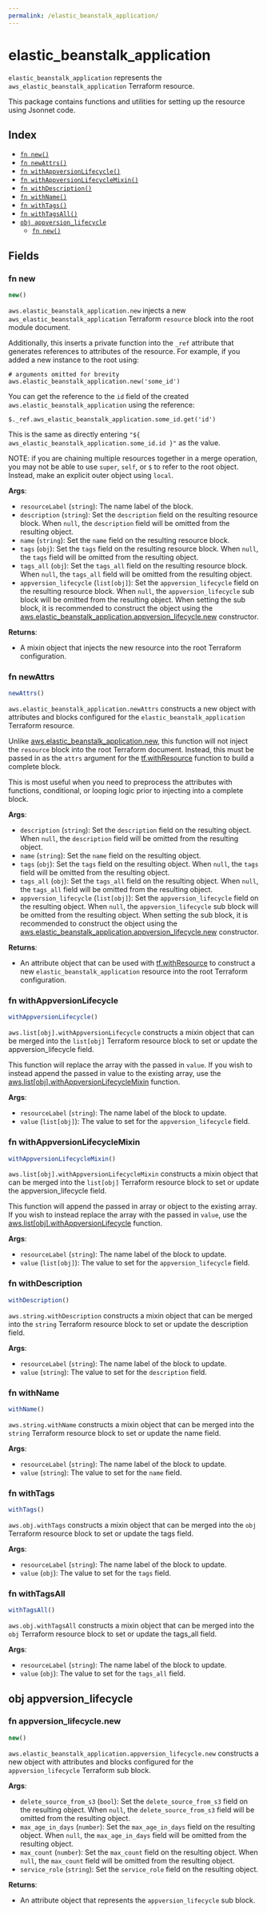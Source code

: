 ```yaml
---
permalink: /elastic_beanstalk_application/
---
```


# elastic_beanstalk_application

`elastic_beanstalk_application` represents the `aws_elastic_beanstalk_application` Terraform resource.



This package contains functions and utilities for setting up the resource using Jsonnet code.


## Index

* [`fn new()`](#fn-new)
* [`fn newAttrs()`](#fn-newattrs)
* [`fn withAppversionLifecycle()`](#fn-withappversionlifecycle)
* [`fn withAppversionLifecycleMixin()`](#fn-withappversionlifecyclemixin)
* [`fn withDescription()`](#fn-withdescription)
* [`fn withName()`](#fn-withname)
* [`fn withTags()`](#fn-withtags)
* [`fn withTagsAll()`](#fn-withtagsall)
* [`obj appversion_lifecycle`](#obj-appversion_lifecycle)
  * [`fn new()`](#fn-appversion_lifecyclenew)

## Fields

### fn new

```ts
new()
```


`aws.elastic_beanstalk_application.new` injects a new `aws_elastic_beanstalk_application` Terraform `resource`
block into the root module document.

Additionally, this inserts a private function into the `_ref` attribute that generates references to attributes of the
resource. For example, if you added a new instance to the root using:

    # arguments omitted for brevity
    aws.elastic_beanstalk_application.new('some_id')

You can get the reference to the `id` field of the created `aws.elastic_beanstalk_application` using the reference:

    $._ref.aws_elastic_beanstalk_application.some_id.get('id')

This is the same as directly entering `"${ aws_elastic_beanstalk_application.some_id.id }"` as the value.

NOTE: if you are chaining multiple resources together in a merge operation, you may not be able to use `super`, `self`,
or `$` to refer to the root object. Instead, make an explicit outer object using `local`.

**Args**:
  - `resourceLabel` (`string`): The name label of the block.
  - `description` (`string`): Set the `description` field on the resulting resource block. When `null`, the `description` field will be omitted from the resulting object.
  - `name` (`string`): Set the `name` field on the resulting resource block.
  - `tags` (`obj`): Set the `tags` field on the resulting resource block. When `null`, the `tags` field will be omitted from the resulting object.
  - `tags_all` (`obj`): Set the `tags_all` field on the resulting resource block. When `null`, the `tags_all` field will be omitted from the resulting object.
  - `appversion_lifecycle` (`list[obj]`): Set the `appversion_lifecycle` field on the resulting resource block. When `null`, the `appversion_lifecycle` sub block will be omitted from the resulting object. When setting the sub block, it is recommended to construct the object using the [aws.elastic_beanstalk_application.appversion_lifecycle.new](#fn-appversion_lifecyclenew) constructor.

**Returns**:
- A mixin object that injects the new resource into the root Terraform configuration.


### fn newAttrs

```ts
newAttrs()
```


`aws.elastic_beanstalk_application.newAttrs` constructs a new object with attributes and blocks configured for the `elastic_beanstalk_application`
Terraform resource.

Unlike [aws.elastic_beanstalk_application.new](#fn-new), this function will not inject the `resource`
block into the root Terraform document. Instead, this must be passed in as the `attrs` argument for the
[tf.withResource](https://github.com/tf-libsonnet/core/tree/main/docs#fn-withresource) function to build a complete block.

This is most useful when you need to preprocess the attributes with functions, conditional, or looping logic prior to
injecting into a complete block.

**Args**:
  - `description` (`string`): Set the `description` field on the resulting object. When `null`, the `description` field will be omitted from the resulting object.
  - `name` (`string`): Set the `name` field on the resulting object.
  - `tags` (`obj`): Set the `tags` field on the resulting object. When `null`, the `tags` field will be omitted from the resulting object.
  - `tags_all` (`obj`): Set the `tags_all` field on the resulting object. When `null`, the `tags_all` field will be omitted from the resulting object.
  - `appversion_lifecycle` (`list[obj]`): Set the `appversion_lifecycle` field on the resulting object. When `null`, the `appversion_lifecycle` sub block will be omitted from the resulting object. When setting the sub block, it is recommended to construct the object using the [aws.elastic_beanstalk_application.appversion_lifecycle.new](#fn-appversion_lifecyclenew) constructor.

**Returns**:
  - An attribute object that can be used with [tf.withResource](https://github.com/tf-libsonnet/core/tree/main/docs#fn-withresource) to construct a new `elastic_beanstalk_application` resource into the root Terraform configuration.


### fn withAppversionLifecycle

```ts
withAppversionLifecycle()
```

`aws.list[obj].withAppversionLifecycle` constructs a mixin object that can be merged into the `list[obj]`
Terraform resource block to set or update the appversion_lifecycle field.

This function will replace the array with the passed in `value`. If you wish to instead append the
passed in value to the existing array, use the [aws.list[obj].withAppversionLifecycleMixin](TODO) function.


**Args**:
  - `resourceLabel` (`string`): The name label of the block to update.
  - `value` (`list[obj]`): The value to set for the `appversion_lifecycle` field.


### fn withAppversionLifecycleMixin

```ts
withAppversionLifecycleMixin()
```

`aws.list[obj].withAppversionLifecycleMixin` constructs a mixin object that can be merged into the `list[obj]`
Terraform resource block to set or update the appversion_lifecycle field.

This function will append the passed in array or object to the existing array. If you wish
to instead replace the array with the passed in `value`, use the [aws.list[obj].withAppversionLifecycle](TODO)
function.


**Args**:
  - `resourceLabel` (`string`): The name label of the block to update.
  - `value` (`list[obj]`): The value to set for the `appversion_lifecycle` field.


### fn withDescription

```ts
withDescription()
```

`aws.string.withDescription` constructs a mixin object that can be merged into the `string`
Terraform resource block to set or update the description field.



**Args**:
  - `resourceLabel` (`string`): The name label of the block to update.
  - `value` (`string`): The value to set for the `description` field.


### fn withName

```ts
withName()
```

`aws.string.withName` constructs a mixin object that can be merged into the `string`
Terraform resource block to set or update the name field.



**Args**:
  - `resourceLabel` (`string`): The name label of the block to update.
  - `value` (`string`): The value to set for the `name` field.


### fn withTags

```ts
withTags()
```

`aws.obj.withTags` constructs a mixin object that can be merged into the `obj`
Terraform resource block to set or update the tags field.



**Args**:
  - `resourceLabel` (`string`): The name label of the block to update.
  - `value` (`obj`): The value to set for the `tags` field.


### fn withTagsAll

```ts
withTagsAll()
```

`aws.obj.withTagsAll` constructs a mixin object that can be merged into the `obj`
Terraform resource block to set or update the tags_all field.



**Args**:
  - `resourceLabel` (`string`): The name label of the block to update.
  - `value` (`obj`): The value to set for the `tags_all` field.


## obj appversion_lifecycle



### fn appversion_lifecycle.new

```ts
new()
```


`aws.elastic_beanstalk_application.appversion_lifecycle.new` constructs a new object with attributes and blocks configured for the `appversion_lifecycle`
Terraform sub block.



**Args**:
  - `delete_source_from_s3` (`bool`): Set the `delete_source_from_s3` field on the resulting object. When `null`, the `delete_source_from_s3` field will be omitted from the resulting object.
  - `max_age_in_days` (`number`): Set the `max_age_in_days` field on the resulting object. When `null`, the `max_age_in_days` field will be omitted from the resulting object.
  - `max_count` (`number`): Set the `max_count` field on the resulting object. When `null`, the `max_count` field will be omitted from the resulting object.
  - `service_role` (`string`): Set the `service_role` field on the resulting object.

**Returns**:
  - An attribute object that represents the `appversion_lifecycle` sub block.

